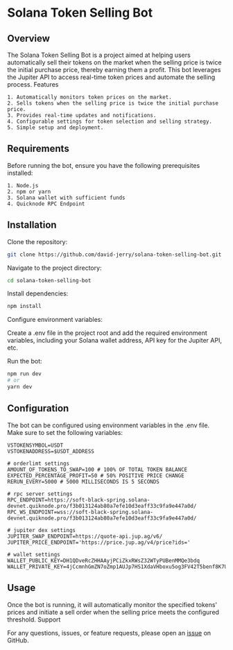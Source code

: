 # Solana Token Selling Bot

## Overview

The Solana Token Selling Bot is a project aimed at helping users automatically sell their tokens on the market when the selling price is twice the initial purchase price, thereby earning them a profit. This bot leverages the Jupiter API to access real-time token prices and automate the selling process.
Features

    1. Automatically monitors token prices on the market.
    2. Sells tokens when the selling price is twice the initial purchase price.
    3. Provides real-time updates and notifications.
    4. Configurable settings for token selection and selling strategy.
    5. Simple setup and deployment.

## Requirements

Before running the bot, ensure you have the following prerequisites installed:

    1. Node.js
    2. npm or yarn
    3. Solana wallet with sufficient funds
    4. Quicknode RPC Endpoint

## Installation

Clone the repository:

```bash
git clone https://github.com/david-jerry/solana-token-selling-bot.git
```

Navigate to the project directory:

```bash
cd solana-token-selling-bot
```

Install dependencies:

```bash
npm install
```

Configure environment variables:

Create a .env file in the project root and add the required environment variables, including your Solana wallet address, API key for the Jupiter API, etc.

Run the bot:

```bash
npm run dev
# or
yarn dev
```

## Configuration

The bot can be configured using environment variables in the .env file. Make sure to set the following variables:

    VSTOKENSYMBOL=USDT
    VSTOKENADDRESS=$USDT_ADDRESS
    
    # orderlimt settings
    AMOUNT_OF_TOKENS_TO_SWAP=100 # 100% OF TOTAL TOKEN BALANCE
    EXPECTED_PERCENTAGE_PROFIT=50 # 50% POSITIVE PRICE CHANGE
    RERUN_EVERY=5000 # 5000 MILLISECONDS IS 5 SECONDS
    
    # rpc server settings
    RPC_ENDPOINT=https://soft-black-spring.solana-devnet.quiknode.pro/f3b013124ab80a7efe10d3eaff33c9fa9e447a0d/
    RPC_WS_ENDPOINT=wss://soft-black-spring.solana-devnet.quiknode.pro/f3b013124ab80a7efe10d3eaff33c9fa9e447a0d/
    
    # jupiter dex settings
    JUPITER_SWAP_ENDPOINT=https://quote-api.jup.ag/v6/
    JUPITER_PRICE_ENDPOINT='https://price.jup.ag/v4/price?ids='
    
    # wallet settings
    WALLET_PUBLIC_KEY=DH1QDveRcZHHAAyjPCiZkxRWsZ32WTyPUBenMMQe3bdq
    WALLET_PRIVATE_KEY=4jCcmnhGmZN7oZmp1AUJp7HS1XdaVHboxu5og3FV42T5benf8K7U9wHXhZ8isoPwXytrBvcmT8BgomfXAwW6NL4F

## Usage

Once the bot is running, it will automatically monitor the specified tokens' prices and initiate a sell order when the selling price meets the configured threshold.
Support

For any questions, issues, or feature requests, please open an [issue](https://github.com/david-jerry/solana-token-selling-bot/issues) on GitHub.
